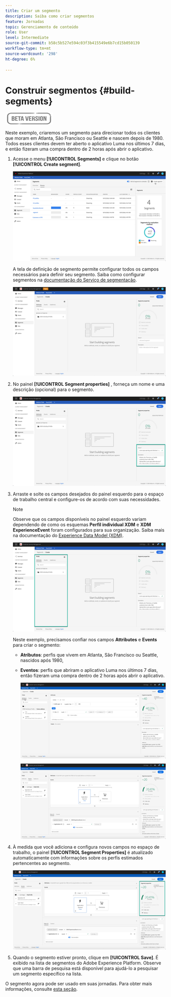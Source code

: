 ```yaml
---
title: Criar um segmento
description: Saiba como criar segmentos
feature: Jornadas
topic: Gerenciamento de conteúdo
role: User
level: Intermediate
source-git-commit: b58c5b527e594c03f3b415549e6b7cd15b050139
workflow-type: tm+mt
source-wordcount: '298'
ht-degree: 6%

---
```


# Construir segmentos {#build-segments}

![](../assets/do-not-localize/badge.png)

Neste exemplo, criaremos um segmento para direcionar todos os clientes que moram em Atlanta, São Francisco ou Seattle e nascem depois de 1980. Todos esses clientes devem ter aberto o aplicativo Luma nos últimos 7 dias, e então fizeram uma compra dentro de 2 horas após abrir o aplicativo.

1. Acesse o menu **[!UICONTROL Segments]** e clique no botão **[!UICONTROL Create segment]**.

   ![](../assets/create-segment.png)

   A tela de definição de segmento permite configurar todos os campos necessários para definir seu segmento. Saiba como configurar segmentos na [documentação do Serviço de segmentação](https://experienceleague.adobe.com/docs/experience-platform/segmentation/ui/overview.html).

   ![](../assets/segment-builder.png)

1. No painel **[!UICONTROL Segment properties]** , forneça um nome e uma descrição (opcional) para o segmento.

   ![](../assets/segment-properties.png)

1. Arraste e solte os campos desejados do painel esquerdo para o espaço de trabalho central e configure-os de acordo com suas necessidades.

   >[!NOTE]
   >
   >Observe que os campos disponíveis no painel esquerdo variam dependendo de como os esquemas **Perfil individual XDM** e **XDM ExperienceEvent** foram configurados para sua organização.  Saiba mais na documentação do [Experience Data Model (XDM)](https://experienceleague.adobe.com/docs/experience-platform/xdm/home.html?lang=pt-BR).

   ![](../assets/drag-fields.png)

   Neste exemplo, precisamos confiar nos campos **Attributes** e **Events** para criar o segmento:

   * **Atributos**: perfis que vivem em Atlanta, São Francisco ou Seattle, nascidos após 1980,
   * **Eventos**: perfis que abriram o aplicativo Luma nos últimos 7 dias, então fizeram uma compra dentro de 2 horas após abrir o aplicativo.

      ![](../assets/add-attributes.png)

      ![](../assets/add-events.png)

1. À medida que você adiciona e configura novos campos no espaço de trabalho, o painel **[!UICONTROL Segment Properties]** é atualizado automaticamente com informações sobre os perfis estimados pertencentes ao segmento.

   ![](../assets/segment-estimate.png)

1. Quando o segmento estiver pronto, clique em **[!UICONTROL Save]**. É exibido na lista de segmentos do Adobe Experience Platform. Observe que uma barra de pesquisa está disponível para ajudá-lo a pesquisar um segmento específico na lista.

O segmento agora pode ser usado em suas jornadas. Para obter mais informações, consulte [esta seção](../segment/about-segments.md).
